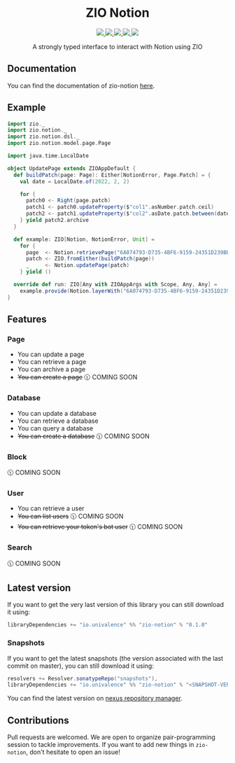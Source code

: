 <h1 align="center">ZIO Notion</h1>

<p align="center">
  <a href="https://img.shields.io/badge/Project%20Stage-Development-yellowgreen.svg">
    <img src="https://img.shields.io/badge/Project%20Stage-Development-yellowgreen.svg" />
  </a>
  <a href="https://github.com/univalence/zio-notion/actions">
    <img src="https://github.com/univalence/zio-notion/actions/workflows/ci.yml/badge.svg" />
  </a>
  <a href="https://codecov.io/gh/univalence/zio-notion">
    <img src="https://codecov.io/gh/univalence/zio-notion/branch/master/graph/badge.svg" />
  </a>
  <a href="https://scala-steward.org">
    <img src="https://img.shields.io/badge/Scala_Steward-helping-blue.svg?style=flat&logo=data:image/png;base64,iVBORw0KGgoAAAANSUhEUgAAAA4AAAAQCAMAAAARSr4IAAAAVFBMVEUAAACHjojlOy5NWlrKzcYRKjGFjIbp293YycuLa3pYY2LSqql4f3pCUFTgSjNodYRmcXUsPD/NTTbjRS+2jomhgnzNc223cGvZS0HaSD0XLjbaSjElhIr+AAAAAXRSTlMAQObYZgAAAHlJREFUCNdNyosOwyAIhWHAQS1Vt7a77/3fcxxdmv0xwmckutAR1nkm4ggbyEcg/wWmlGLDAA3oL50xi6fk5ffZ3E2E3QfZDCcCN2YtbEWZt+Drc6u6rlqv7Uk0LdKqqr5rk2UCRXOk0vmQKGfc94nOJyQjouF9H/wCc9gECEYfONoAAAAASUVORK5CYII=" />
  </a>
  <a href="https://index.scala-lang.org/univalence/zio-notion/zio-notion">
    <img src="https://index.scala-lang.org/univalence/zio-notion/zio-notion/latest-by-scala-version.svg?platform=jvm" />
  </a>
</p>

<p align="center">
    A strongly typed interface to interact with Notion using ZIO
</p>

## Documentation

You can find the documentation of zio-notion [here](https://univalence.github.io/zio-notion/).

## Example

```scala
import zio._
import zio.notion._
import zio.notion.dsl._
import zio.notion.model.page.Page

import java.time.LocalDate

object UpdatePage extends ZIOAppDefault {
  def buildPatch(page: Page): Either[NotionError, Page.Patch] = {
    val date = LocalDate.of(2022, 2, 2)

    for {
      patch0 <- Right(page.patch)
      patch1 <- patch0.updateProperty($"col1".asNumber.patch.ceil)
      patch2 <- patch1.updateProperty($"col2".asDate.patch.between(date, date.plusDays(14)))
    } yield patch2.archive
  }

  def example: ZIO[Notion, NotionError, Unit] =
    for {
      page  <- Notion.retrievePage("6A074793-D735-4BF6-9159-24351D239BBC") // Insert your own page ID
      patch <- ZIO.fromEither(buildPatch(page))
      _     <- Notion.updatePage(patch)
    } yield ()

  override def run: ZIO[Any with ZIOAppArgs with Scope, Any, Any] =
    example.provide(Notion.layerWith("6A074793-D735-4BF6-9159-24351D239BBC")) // Insert your own bearer
}
```

## Features

### Page

- You can update a page
- You can retrieve a page
- You can archive a page
- ~~You can create a page~~ 🕦 COMING SOON

### Database

- You can update a database
- You can retrieve a database
- You can query a database
- ~~You can create a database~~ 🕦 COMING SOON

### Block

🕦 COMING SOON

### User

- You can retrieve a user
- ~~You can list users~~ 🕦 COMING SOON
- ~~You can retrieve your token's bot user~~ 🕦 COMING SOON

### Search

🕦 COMING SOON

## Latest version

If you want to get the very last version of this library you can still download it using:

```scala
libraryDependencies += "io.univalence" %% "zio-notion" % "0.1.0"
```

### Snapshots

If you want to get the latest snapshots (the version associated with the last commit on master), you can still download
it using:

```scala
resolvers += Resolver.sonatypeRepo("snapshots"),
libraryDependencies += "io.univalence" %% "zio-notion" % "<SNAPSHOT-VERSION>"
```

You can find the latest version on
[nexus repository manager](https://oss.sonatype.org/#nexus-search;gav~io.univalence~zio-notion_2.13~~~~kw,versionexpand).

## Contributions

Pull requests are welcomed. We are open to organize pair-programming session to tackle improvements. If you want to add
new things in `zio-notion`, don't hesitate to open an issue!
